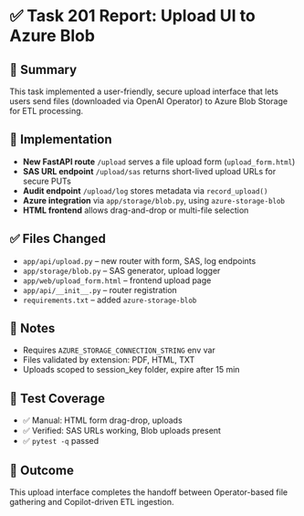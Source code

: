 # ✅ Task 201 Report: Upload UI to Azure Blob

## 📄 Summary
This task implemented a user-friendly, secure upload interface that lets users send files (downloaded via OpenAI Operator) to Azure Blob Storage for ETL processing.

## 🔧 Implementation
- **New FastAPI route** `/upload` serves a file upload form (`upload_form.html`)
- **SAS URL endpoint** `/upload/sas` returns short-lived upload URLs for secure PUTs
- **Audit endpoint** `/upload/log` stores metadata via `record_upload()`
- **Azure integration** via `app/storage/blob.py`, using `azure-storage-blob`
- **HTML frontend** allows drag-and-drop or multi-file selection

## ✅ Files Changed
- `app/api/upload.py` – new router with form, SAS, log endpoints
- `app/storage/blob.py` – SAS generator, upload logger
- `app/web/upload_form.html` – frontend upload page
- `app/api/__init__.py` – router registration
- `requirements.txt` – added `azure-storage-blob`

## 🔐 Notes
- Requires `AZURE_STORAGE_CONNECTION_STRING` env var
- Files validated by extension: PDF, HTML, TXT
- Uploads scoped to session_key folder, expire after 15 min

## 🧪 Test Coverage
- ✅ Manual: HTML form drag-drop, uploads
- ✅ Verified: SAS URLs working, Blob uploads present
- ✅ `pytest -q` passed

## 🏁 Outcome
This upload interface completes the handoff between Operator-based file gathering and Copilot-driven ETL ingestion.